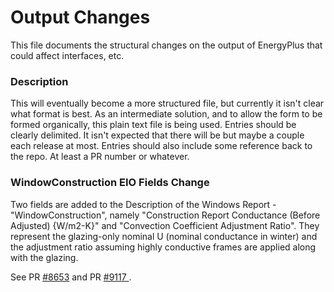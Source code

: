 Output Changes
==============

This file documents the structural changes on the output of EnergyPlus that could affect interfaces, etc.

### Description

This will eventually become a more structured file, but currently it isn't clear what format is best. As an intermediate solution, and to allow the form to be formed organically, this plain text file is being used. Entries should be clearly delimited.  It isn't expected that there will be but maybe a couple each release at most. Entries should also include some reference back to the repo.  At least a PR number or whatever.

### WindowConstruction EIO Fields Change
Two fields are added to the Description of the Windows Report - "WindowConstruction", namely "Construction Report Conductance (Before Adjusted) {W/m2-K}" and "Convection Coefficient Adjustment Ratio". They represent the glazing-only nominal U (nominal conductance in winter) and the adjustment ratio assuming highly conductive frames are applied along with the glazing.

See PR [#8653](https://github.com/NREL/EnergyPlus/pull/8653) and PR [#9117 ](https://github.com/NREL/EnergyPlus/pull/9117).
